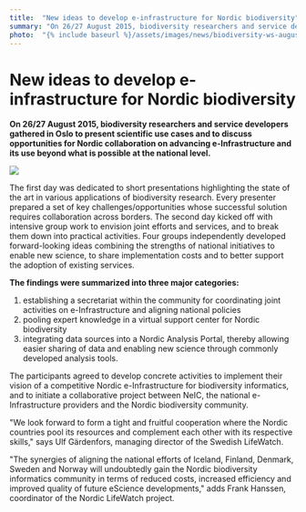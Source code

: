 ```yaml
---
title:  "New ideas to develop e-infrastructure for Nordic biodiversity" 
summary: "On 26/27 August 2015, biodiversity researchers and service developers gathered in Oslo to present scientific use cases and to discuss opportunities for Nordic collaboration on advancing e-Infrastructure and its use beyond what is possible at the national level."
photo:  "{% include baseurl %}/assets/images/news/biodiversity-ws-august-2015.jpeg"
---
```


New ideas to develop e-infrastructure for Nordic biodiversity
=============================================================

**On 26/27 August 2015, biodiversity researchers and service developers gathered in Oslo to present scientific use cases and to discuss opportunities for Nordic collaboration on advancing e-Infrastructure and its use beyond what is possible at the national level.**

<img class="smallpic" src="{% include baseurl %}/assets/images/news/biodiversity-ws-august-2015.jpeg">

The first day was dedicated to short presentations highlighting the state of the art in various applications of biodiversity research. Every presenter prepared a set of key challenges/opportunities whose successful solution requires collaboration across borders. The second day kicked off with intensive group work to envision joint efforts and services, and to break them down into practical activities. Four groups independently developed forward-looking ideas combining the strengths of national initiatives to enable new science, to share implementation costs and to better support the adoption of existing services.

**The findings were summarized into three major categories:**

1.  establishing a secretariat within the community for coordinating joint activities on e-Infrastructure and aligning national policies
2.  pooling expert knowledge in a virtual support center for Nordic biodiversity
3.  integrating data sources into a Nordic Analysis Portal, thereby allowing easier sharing of data and enabling new science through commonly developed analysis tools.

The participants agreed to develop concrete activities to implement their vision of a competitive Nordic e-Infrastructure for biodiversity informatics, and to initiate a collaborative project between NeIC, the national e-Infrastructure providers and the Nordic biodiversity community.

"We look forward to form a tight and fruitful cooperation where the Nordic countries pool its resources and complement each other with its respective skills," says Ulf Gärdenfors, managing director of the Swedish LifeWatch.

"The synergies of aligning the national efforts of Iceland, Finland, Denmark, Sweden and Norway will undoubtedly gain the Nordic biodiversity informatics community in terms of reduced costs, increased efficiency and improved quality of future eScience developments," adds Frank Hanssen, coordinator of the Nordic LifeWatch project.
